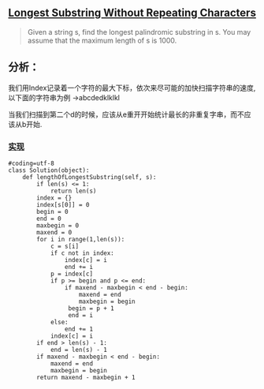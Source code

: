 ## [Longest Substring Without Repeating Characters](https://leetcode.com/problems/longest-substring-without-repeating-characters/#/description)

>Given a string s, find the longest palindromic substring in s. You may assume that the maximum length of s is 1000.

## 分析：

我们用Index记录着一个字符的最大下标，依次来尽可能的加快扫描字符串的速度,以下面的字符串为例
->abcdedklklkl

当我们扫描到第二个d的时候，应该从e重开开始统计最长的非重复字串，而不应该从b开始.

### [实现](../sourcecode/LongestSubstringWithoutRepeatingCharacters.py)
```
#coding=utf-8 
class Solution(object):
    def lengthOfLongestSubstring(self, s):
        if len(s) <= 1:
            return len(s)
        index = {}
        index[s[0]] = 0
        begin = 0
        end = 0
        maxbegin = 0
        maxend = 0
        for i in range(1,len(s)):
            c = s[i]
            if c not in index:
                index[c] = i
                end += i
            p = index[c]
            if p >= begin and p <= end:
                if maxend - maxbegin < end - begin:
                    maxend = end
                    maxbegin = begin
                 begin = p + 1
                 end = i
            else:
                end += 1
            index[c] = i
        if end > len(s) - 1:
            end = len(s) - 1
        if maxend - maxbegin < end - begin:
            maxend = end
            maxbegin = begin
        return maxend - maxbegin + 1
```

